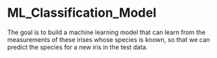 # ML_Classification_Model 
The goal is to build a machine learning model that can learn from the measurements of these irises whose species is known, so that we can predict the species for a new iris in the test data.    
     
   
   
   
